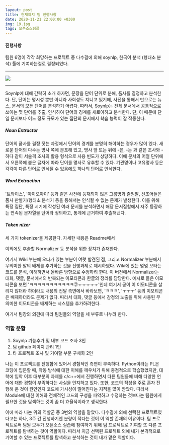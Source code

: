 ```yaml
---
layout: post
title: 현재까지 팀 진행사항
date: 2020-11-21 22:00:00 +0300
img: 19.jpg
tags: 오픈소스팀플
---
```


#### 진행사항

팀원 6명이 각각 희망하는 프로젝트 중 다수결에 의해 soynlp, 한국어 분석 (형태소 분석) 툴에 기여하는걸로 결정되었다. 

***

![]({{site.baseurl}}/images/soynlp_screenshot.png)

***

Soynlp에 대해 간략히 소개 하자면, 문장을 단어 단위로 분해, 품사를 결정하고 분석한다. 단, 단어는 명시성 뿐만 아니라 사회성도 지니고 있기에, 사전을 통해서 만으로는 뉴스, 문서의 모든 단어를 분석하기 어렵다. 따라서, Soynlp는 전체 문서에서 공통적으로 쓰이는 몇 단어를 추출, 인식하여 단어의 경계를 새로이하고 분석한다. 단, 이 때문에 단일 문서보다 어느 정도 규모가 있는 집단의 문서에서 학습 능력이 잘 작동한다.

##### Noun Extractor
단어의 품사를 결정 짓는 과정에서 단어의 경계를 분명히 해야하는 경우가 많이 있다. 새로운 단어의 다수는 명사 쪽에 분포해 있고, 명사 앞 또는 뒤에 -은, -는 과 같은 조사와 -하다 같이 서술격 조사의 활용 형식으로 사용 빈도가 상당하다. 이에 문서의 어절 단위에서 오른쪽에 붙은 글자에 따라 단어를 명사로 유추할 수 있다. 기관명이나 고유명사 등은 각각이 다른 단어로 인식될 수 있음에도 하나의 단어로 인식한다.

##### Word Extraction
'트와이스', '아이오아이' 등과 같은 사전에 등재되지 않은 그룹명과 줄임말, 신조어들은 품사 판별기/형태소 분석기 등을 통해서는 인식될 수 없는 문제가 발생한다. 이를 위해 특정 집단, 특정 시기에 작성된 여러 문서를 분석하면서 해당 문서집합에서 자주 등장하는 연속된 문자열을 단어라 정의하고, 통계에 근거하여 추출해낸다. 

##### Token nizer
세 가지 tokenizer을 제공한다. 자세한 내용은 Readme에서

이외에도 후술할 Normalizer 등 분석을 위한 장치가 존재한다.

여기서 Wiki 부분에 오타가 있는 부분이 여럿 발견된 점, 그리고 Normalizer 부분에서 무의미한 말의 배제를 추가하는 것을 진행과제로 제시하였다.
Wiki에 있는 몇몇 오타는 코드를 분석, 이해하면서 올바른 방향으로 수정하려 한다.
이 버전에서 Normalizer는 대화, 댓글, 문서에서의 반복되는 이모티콘과 한글의 정리를 담당한다. 예시로 들은 이모티콘을 보면 'ㅋㅋㅋㅋㅋㅋㅋㅋㅋㅋㅋ쿠ㅜㅜㅜㅜㅜ'인데 여기서 굳이 이 이모티콘을 살리지 않더라 하더라도 내용의 전달 측면에서 바라보면, 'ㅋㅋㅋ', 'ㅜㅜㅜ' 등의 이모티콘은 배제하더라도 문제가 없다. 따라서 대화, 댓글 등에서 감정의 노출을 위해 사용된 무의미한 이모티콘을 배제하는 시스템을 추가하려한다.

여기서 팀장의 의견에 따라 팀원들의 역할을 세 부류로 나누려 한다.

### 역할 분할

1. Soynlp 기능추가 및 내부 코드 조사 3인
2. 팀 github 페이지 관리 1인
3. 타 프로젝트 조사 및 기여할 부분 구체화 2인

나는 이 프로젝트를 진행함에 있어서 경험적인 측면이 부족하다. Python이라는 PL은 코딩에 입문할 때, 작동 방식에 대한 이해를 깨우치기 위해 중점적으로 학습했었지만, 대학에 입학 이후 대부분의 과제를 c/c++에서 진행하면서 다른 팀원들에 비해 다양한 언어에 대한 경험이 부족하다는 사실을 인지하고 있다. 또한, 코드의 작성을 주로 혼자 진행해 온 것이 원인인지 코드에 가시성이 떨어진다는 지적을 많이 받았다. 따라서 Module에 대한 이해와 전체적인 코드의 구성을 파악하고 수정하는 것보다는 팀원에게 필요한 것을 탐색하는 것이 좀 더 효율적이라고 생각한다.

이에 따라 나는 위의 역할군 중 3번의 역할을 맡았다. 다수결에 의해 선택한 프로젝트였다고는 하나, 3주 간 진행하기엔 분량이 적다는 것이 이 역할 존재의 이유이다. 팀 프로젝트로써 팀원 모두가 오픈소스 실습에 참여하기 위해 팀 프로젝트로 기여할 또 다른 프로젝트를 탐색하는 것이 역할이다. 따라서 지금 선택된 프로젝트 외에 내가 본격적으로 기여할 수 있는 프로젝트를 탐색하고 분석하는 것이 내가 맡은 역할이다.
